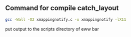 ## Command for compile catch_layout

```bash
gcc -Wall -O2 xmappingnotify.c -o xmappingnotify -lX11
```

put output to the scripts directory of eww bar

